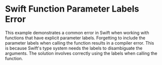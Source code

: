 # Swift Function Parameter Labels Error

This example demonstrates a common error in Swift when working with functions that have explicit parameter labels. Forgetting to include the parameter labels when calling the function results in a compiler error.  This is because Swift's type system needs the labels to disambiguate the arguments. The solution involves correctly using the labels when calling the function.